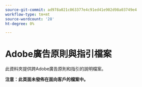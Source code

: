 ```yaml
---
source-git-commit: ad978a021c063377e4c91ed41e902d98a03749e4
workflow-type: tm+mt
source-wordcount: '28'
ht-degree: 0%

---
```

# Adobe廣告原則與指引檔案

此資料夾提供跨Adobe廣告原則和指引的說明檔案。

**注意：此頁面未發佈在面向客戶的檔案中。**
